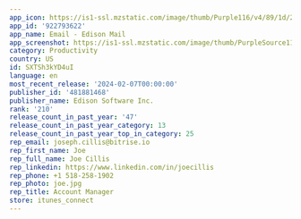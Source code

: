 ```yaml
---
app_icon: https://is1-ssl.mzstatic.com/image/thumb/Purple116/v4/89/1d/2e/891d2ec9-a299-66ac-ff8a-ca04308275d7/ios-app-icon-0-0-1x_U007emarketing-0-7-0-85-220.png/1024x1024bb.png
app_id: '922793622'
app_name: Email - Edison Mail
app_screenshot: https://is1-ssl.mzstatic.com/image/thumb/PurpleSource116/v4/b0/06/a7/b006a7fb-3338-4db2-d87b-d4a9fdf927e0/9010727d-20d0-45a9-b71d-e2a7cc558f32_1.png/1242x2688bb.png
category: Productivity
country: US
id: SXTSh3kYD4uI
language: en
most_recent_release: '2024-02-07T00:00:00'
publisher_id: '481881468'
publisher_name: Edison Software Inc.
rank: '210'
release_count_in_past_year: '47'
release_count_in_past_year_category: 13
release_count_in_past_year_top_in_category: 25
rep_email: joseph.cillis@bitrise.io
rep_first_name: Joe
rep_full_name: Joe Cillis
rep_linkedin: https://www.linkedin.com/in/joecillis
rep_phone: +1 518-258-1902
rep_photo: joe.jpg
rep_title: Account Manager
store: itunes_connect
---
```

